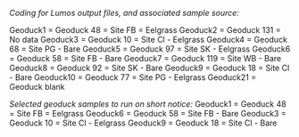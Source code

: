 _Coding for Lumos output files, and associated sample source:_

Geoduck1 = Geoduck 48 = Site FB = Eelgrass
Geoduck2 = Geoduck 131 = No data
Geoduck3 = Geoduck 10 = Site Cl - Eelgrass
Geoduck4 = Geoduck 68 = Site PG - Bare
Geoduck5 = Geoduck 97 = Site SK  - Eelgrass
Geoduck6 = Geoduck 58 = Site FB - Bare 
Geoduck7 = Geoduck 119 = Site WB - Bare
Geoduck8 = Geoduck 92 = Site SK - Bare
Geoduck9 = Geoduck 18 = Site Cl - Bare
Geoduck10 = Geoduck 77 = Site PG - Eelgrass
Geoduck21 = Geoduck blank

_Selected geoduck samples to run on short notice:_
Geoduck1 = Geoduck 48 = Site FB = Eelgrass
Geoduck6 = Geoduck 58 = Site FB - Bare 
Geoduck3 = Geoduck 10 = Site Cl - Eelgrass
Geoduck9 = Geoduck 18 = Site Cl - Bare
